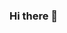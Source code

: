 ### Hi there 👋

<!--
**cliverjsthotmail/cliverjsthotmail** is a ✨ _special_ ✨ repository because its `README.md` (this file) appears on your GitHub profile.

Here are some ideas to get you started:

- 🔭 I’m currently working on MDSA
- 🌱 I’m currently learning data base
- 👯 I’m looking to collaborate on some software industry
- 🤔 I’m looking for help with my skills
- 💬 Ask me about tecnologies
- 📫 How to reach me: Cliver Jimny Sonco Clavedias
- 😄 Pronouns: ...
- ⚡ Fun fact: ...
-->
